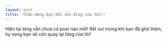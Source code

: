 ```yaml
---
layout: post
title: "Chào mừng bạn đến với blog của tôi!"
---
```


Hiện tại blog vẫn chưa có post nào mới!
Rất vui mừng khi bạn đã ghé thăm, hy vọng bạn sẽ còn quay lại blog của tôi!